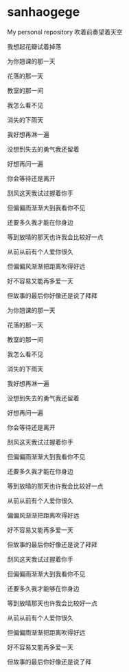 # sanhaogege
My personal repository
吹着前奏望着天空

我想起花瓣试着掉落

为你翘课的那一天

花落的那一天

教室的那一间

我怎么看不见

消失的下雨天

我好想再淋一遍

没想到失去的勇气我还留着

好想再问一遍

你会等待还是离开

刮风这天我试过握着你手

但偏偏雨渐渐大到我看你不见

还要多久我才能在你身边

等到放晴的那天也许我会比较好一点

从前从前有个人爱你很久

但偏偏风渐渐把距离吹得好远

好不容易又能再多爱一天

但故事的最后你好像还是说了拜拜

为你翘课的那一天

花落的那一天

教室的那一间

我怎么看不见

消失的下雨天

我好想再淋一遍

没想到失去的勇气我还留着

好想再问一遍

你会等待还是离开

刮风这天我试过握着你手

但偏偏雨渐渐大到我看你不见

还要多久我才能在你身边

等到放晴的那天也许我会比较好一点

从前从前有个人爱你很久

偏偏风渐渐把距离吹得好远

好不容易又能再多爱一天

但故事的最后你好像还是说了拜拜

刮风这天我试过握着你手

但偏偏雨渐渐大到我看你不见

还要多久我才能够在你身边

等到放晴那天也许我会比较好一点

从前从前有个人爱你很久

但偏偏雨渐渐把距离吹得好远

好不容易又能再多爱一天

但故事的最后你好像还是说了拜
